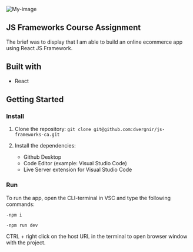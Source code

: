![My-image](./assets/images/ecommerce_screenshot.png)

## JS Frameworks Course Assignment

The brief was to display that I am able to build an online ecommerce app using React JS Framework.

## Built with

- React

## Getting Started

### Install

1. Clone the repository:
   `git clone git@github.com:dvergnir/js-frameworks-ca.git`

2. Install the dependencies:
   - Github Desktop
   - Code Editor (example: Visual Studio Code)
   - Live Server extension for Visual Studio Code

### Run

To run the app, open the CLI-terminal in VSC and type the following commands:

`-npm i`

`-npm run dev`

CTRL + right click on the host URL in the terminal to open browser window with the project.
